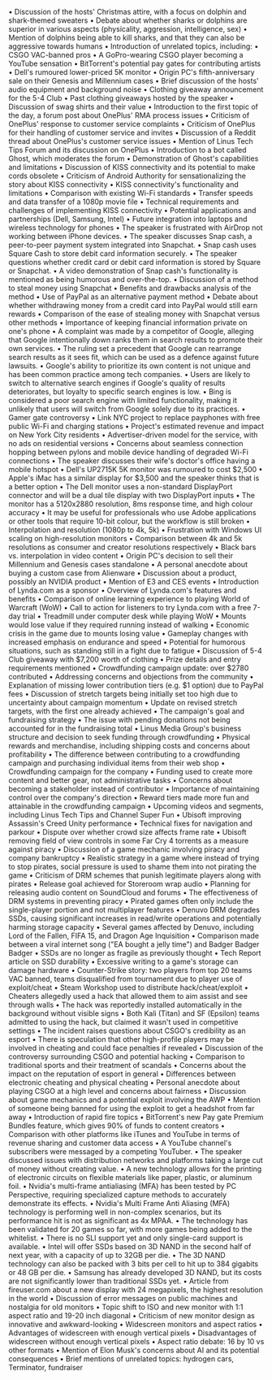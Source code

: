 • Discussion of the hosts' Christmas attire, with a focus on dolphin and shark-themed sweaters
• Debate about whether sharks or dolphins are superior in various aspects (physicality, aggression, intelligence, sex)
• Mention of dolphins being able to kill sharks, and that they can also be aggressive towards humans
• Introduction of unrelated topics, including:
  • CSGO VAC-banned pros
  • A GoPro-wearing CSGO player becoming a YouTube sensation
  • BitTorrent's potential pay gates for contributing artists
  • Dell's rumoured lower-priced 5K monitor
  • Origin PC's fifth-anniversary sale on their Genesis and Millennium cases
• Brief discussion of the hosts' audio equipment and background noise
• Clothing giveaway announcement for the 5-4 Club
• Past clothing giveaways hosted by the speaker
• Discussion of swag shirts and their value
• Introduction to the first topic of the day, a forum post about OnePlus' RMA process issues
• Criticism of OnePlus' response to customer service complaints
• Criticism of OnePlus for their handling of customer service and invites
• Discussion of a Reddit thread about OnePlus's customer service issues
• Mention of Linus Tech Tips Forum and its discussion on OnePlus
• Introduction to a bot called Ghost, which moderates the forum
• Demonstration of Ghost's capabilities and limitations
• Discussion of KISS connectivity and its potential to make cords obsolete
• Criticism of Android Authority for sensationalizing the story about KISS connectivity
• KISS connectivity's functionality and limitations
• Comparison with existing Wi-Fi standards
• Transfer speeds and data transfer of a 1080p movie file
• Technical requirements and challenges of implementing KISS connectivity
• Potential applications and partnerships (Dell, Samsung, Intel)
• Future integration into laptops and wireless technology for phones
• The speaker is frustrated with AirDrop not working between iPhone devices.
• The speaker discusses Snap cash, a peer-to-peer payment system integrated into Snapchat.
• Snap cash uses Square Cash to store debit card information securely.
• The speaker questions whether credit card or debit card information is stored by Square or Snapchat.
• A video demonstration of Snap cash's functionality is mentioned as being humorous and over-the-top.
• Discussion of a method to steal money using Snapchat
• Benefits and drawbacks analysis of the method
• Use of PayPal as an alternative payment method
• Debate about whether withdrawing money from a credit card into PayPal would still earn rewards
• Comparison of the ease of stealing money with Snapchat versus other methods
• Importance of keeping financial information private on one's phone
• A complaint was made by a competitor of Google, alleging that Google intentionally down ranks them in search results to promote their own services.
• The ruling set a precedent that Google can rearrange search results as it sees fit, which can be used as a defence against future lawsuits.
• Google's ability to prioritize its own content is not unique and has been common practice among tech companies.
• Users are likely to switch to alternative search engines if Google's quality of results deteriorates, but loyalty to specific search engines is low.
• Bing is considered a poor search engine with limited functionality, making it unlikely that users will switch from Google solely due to its practices.
• Gamer gate controversy
• Link NYC project to replace payphones with free public Wi-Fi and charging stations
• Project's estimated revenue and impact on New York City residents
• Advertiser-driven model for the service, with no ads on residential versions
• Concerns about seamless connection hopping between pylons and mobile device handling of degraded Wi-Fi connections
• The speaker discusses their wife's doctor's office having a mobile hotspot
• Dell's UP2715K 5K monitor was rumoured to cost $2,500
• Apple's iMac has a similar display for $3,500 and the speaker thinks that is a better option
• The Dell monitor uses a non-standard DisplayPort connector and will be a dual tile display with two DisplayPort inputs
• The monitor has a 5120x2880 resolution, 8ms response time, and high colour accuracy
• It may be useful for professionals who use Adobe applications or other tools that require 10-bit colour, but the workflow is still broken
• Interpolation and resolution (1080p to 4k, 5k)
• Frustration with Windows UI scaling on high-resolution monitors
• Comparison between 4k and 5k resolutions as consumer and creator resolutions respectively
• Black bars vs. interpolation in video content
• Origin PC's decision to sell their Millennium and Genesis cases standalone
• A personal anecdote about buying a custom case from Alienware
• Discussion about a product, possibly an NVIDIA product
• Mention of E3 and CES events
• Introduction of Lynda.com as a sponsor
• Overview of Lynda.com's features and benefits
• Comparison of online learning experience to playing World of Warcraft (WoW)
• Call to action for listeners to try Lynda.com with a free 7-day trial
• Treadmill under computer desk while playing WoW
• Mounts would lose value if they required running instead of walking
• Economic crisis in the game due to mounts losing value
• Gameplay changes with increased emphasis on endurance and speed
• Potential for humorous situations, such as standing still in a fight due to fatigue
• Discussion of 5-4 Club giveaway with $7,200 worth of clothing
• Prize details and entry requirements mentioned
• Crowdfunding campaign update: over $2780 contributed
• Addressing concerns and objections from the community
• Explanation of missing lower contribution tiers (e.g. $1 option) due to PayPal fees
• Discussion of stretch targets being initially set too high due to uncertainty about campaign momentum
• Update on revised stretch targets, with the first one already achieved
• The campaign's goal and fundraising strategy
• The issue with pending donations not being accounted for in the fundraising total
• Linus Media Group's business structure and decision to seek funding through crowdfunding
• Physical rewards and merchandise, including shipping costs and concerns about profitability
• The difference between contributing to a crowdfunding campaign and purchasing individual items from their web shop
• Crowdfunding campaign for the company
• Funding used to create more content and better gear, not administrative tasks
• Concerns about becoming a stakeholder instead of contributor
• Importance of maintaining control over the company's direction
• Reward tiers made more fun and attainable in the crowdfunding campaign
• Upcoming videos and segments, including Linus Tech Tips and Channel Super Fun
• Ubisoft improving Assassin's Creed Unity performance
• Technical fixes for navigation and parkour
• Dispute over whether crowd size affects frame rate
• Ubisoft removing field of view controls in some Far Cry 4 torrents as a measure against piracy
• Discussion of a game mechanic involving piracy and company bankruptcy
• Realistic strategy in a game where instead of trying to stop pirates, social pressure is used to shame them into not pirating the game
• Criticism of DRM schemes that punish legitimate players along with pirates
• Release goal achieved for Storeroom wrap audio
• Planning for releasing audio content on SoundCloud and forums
• The effectiveness of DRM systems in preventing piracy
• Pirated games often only include the single-player portion and not multiplayer features
• Denuvo DRM degrades SSDs, causing significant increases in read/write operations and potentially harming storage capacity
• Several games affected by Denuvo, including Lord of the Fallen, FIFA 15, and Dragon Age Inquisition
• Comparison made between a viral internet song ("EA bought a jelly time") and Badger Badger Badger
• SSDs are no longer as fragile as previously thought
• Tech Report article on SSD durability
• Excessive writing to a game's storage can damage hardware
• Counter-Strike story: two players from top 20 teams VAC banned, teams disqualified from tournament due to player use of exploit/cheat
• Steam Workshop used to distribute hack/cheat/exploit
• Cheaters allegedly used a hack that allowed them to aim assist and see through walls
• The hack was reportedly installed automatically in the background without visible signs
• Both Kali (Titan) and SF (Epsilon) teams admitted to using the hack, but claimed it wasn't used in competitive settings
• The incident raises questions about CSGO's credibility as an esport
• There is speculation that other high-profile players may be involved in cheating and could face penalties if revealed
• Discussion of the controversy surrounding CSGO and potential hacking
• Comparison to traditional sports and their treatment of scandals
• Concerns about the impact on the reputation of esport in general
• Differences between electronic cheating and physical cheating
• Personal anecdote about playing CSGO at a high level and concerns about fairness
• Discussion about game mechanics and a potential exploit involving the AWP
• Mention of someone being banned for using the exploit to get a headshot from far away
• Introduction of rapid fire topics
• BitTorrent's new Pay gate Premium Bundles feature, which gives 90% of funds to content creators
• Comparison with other platforms like iTunes and YouTube in terms of revenue sharing and customer data access
• A YouTube channel's subscribers were messaged by a competing YouTuber.
• The speaker discussed issues with distribution networks and platforms taking a large cut of money without creating value.
• A new technology allows for the printing of electronic circuits on flexible materials like paper, plastic, or aluminum foil.
• Nvidia's multi-frame antialiasing (MFA) has been tested by PC Perspective, requiring specialized capture methods to accurately demonstrate its effects.
• Nvidia's Multi Frame Anti Aliasing (MFA) technology is performing well in non-complex scenarios, but its performance hit is not as significant as 4x MPAA.
• The technology has been validated for 20 games so far, with more games being added to the whitelist.
• There is no SLI support yet and only single-card support is available.
• Intel will offer SSDs based on 3D NAND in the second half of next year, with a capacity of up to 32GB per die.
• The 3D NAND technology can also be packed with 3 bits per cell to hit up to 384 gigabits or 48 GB per die.
• Samsung has already developed 3D NAND, but its costs are not significantly lower than traditional SSDs yet.
• Article from fireuser.com about a new display with 24 megapixels, the highest resolution in the world
• Discussion of error messages on public machines and nostalgia for old monitors
• Topic shift to ISO and new monitor with 1:1 aspect ratio and 19-20 inch diagonal
• Criticism of new monitor design as innovative and awkward-looking
• Widescreen monitors and aspect ratios
• Advantages of widescreen with enough vertical pixels
• Disadvantages of widescreen without enough vertical pixels
• Aspect ratio debate: 16 by 10 vs other formats
• Mention of Elon Musk's concerns about AI and its potential consequences
• Brief mentions of unrelated topics: hydrogen cars, Terminator, fundraiser
